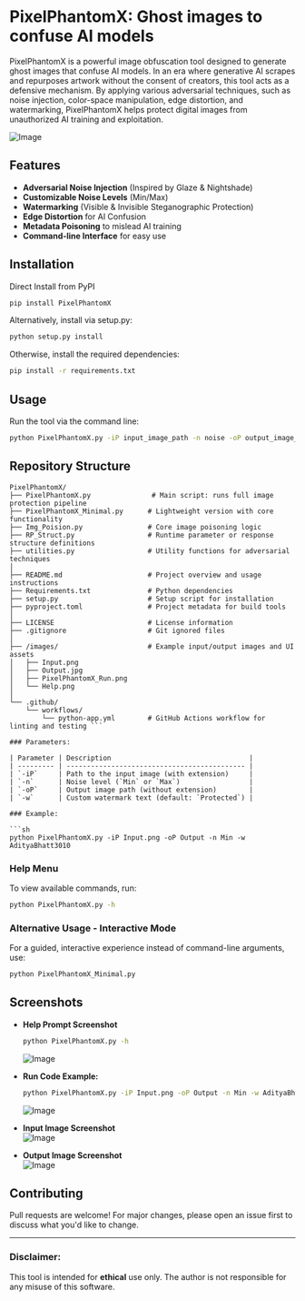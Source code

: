 # PixelPhantomX: Ghost images to confuse AI models

PixelPhantomX is a powerful image obfuscation tool designed to generate ghost images that confuse AI models. In an era where generative AI scrapes and repurposes artwork without the consent of creators, this tool acts as a defensive mechanism. By applying various adversarial techniques, such as noise injection, color-space manipulation, edge distortion, and watermarking, PixelPhantomX helps protect digital images from unauthorized AI training and exploitation.

![Image](https://github.com/user-attachments/assets/d94c29e8-b2ca-40c6-92d7-fc1b51f745a1) <br/>

## Features

- **Adversarial Noise Injection** (Inspired by Glaze & Nightshade)
- **Customizable Noise Levels** (Min/Max)
- **Watermarking** (Visible & Invisible Steganographic Protection)
- **Edge Distortion** for AI Confusion
- **Metadata Poisoning** to mislead AI training
- **Command-line Interface** for easy use

## Installation

Direct Install from PyPI

```sh
pip install PixelPhantomX
```

Alternatively, install via setup.py:

```sh
python setup.py install
```

Otherwise, install the required dependencies:

```sh
pip install -r requirements.txt
```

## Usage

Run the tool via the command line:

```sh
python PixelPhantomX.py -iP input_image_path -n noise -oP output_image_path -w watermark_text
```

## Repository Structure

```
PixelPhantomX/
├── PixelPhantomX.py               # Main script: runs full image protection pipeline
├── PixelPhantomX_Minimal.py      # Lightweight version with core functionality
├── Img_Poision.py                # Core image poisoning logic
├── RP_Struct.py                  # Runtime parameter or response structure definitions
├── utilities.py                  # Utility functions for adversarial techniques
│
├── README.md                     # Project overview and usage instructions
├── Requirements.txt              # Python dependencies
├── setup.py                      # Setup script for installation
├── pyproject.toml                # Project metadata for build tools
│
├── LICENSE                       # License information
├── .gitignore                    # Git ignored files
│
├── /images/                      # Example input/output images and UI assets
│   ├── Input.png
│   ├── Output.jpg
│   ├── PixelPhantomX_Run.png
│   └── Help.png
│
└── .github/
    └── workflows/
        └── python-app.yml        # GitHub Actions workflow for linting and testing ```

### Parameters:

| Parameter | Description                                  |
| --------- | -------------------------------------------- |
| `-iP`     | Path to the input image (with extension)     |
| `-n`      | Noise level (`Min` or `Max`)                 |
| `-oP`     | Output image path (without extension)        |
| `-w`      | Custom watermark text (default: `Protected`) |

### Example:

```sh
python PixelPhantomX.py -iP Input.png -oP Output -n Min -w AdityaBhatt3010
```

### Help Menu

To view available commands, run:

```sh
python PixelPhantomX.py -h
```

### Alternative Usage - Interactive Mode

For a guided, interactive experience instead of command-line arguments, use:

```sh
python PixelPhantomX_Minimal.py
```

## Screenshots

- **Help Prompt Screenshot**
  ```sh
  python PixelPhantomX.py -h
  ```
  ![Image](https://github.com/user-attachments/assets/8548e5ff-8d03-4668-adfe-694826f4420f) <br/>


- **Run Code Example:**
  ```sh
  python PixelPhantomX.py -iP Input.png -oP Output -n Min -w AdityaBhatt3010
  ```
  ![Image](https://github.com/user-attachments/assets/5e2be7b1-f71a-4dbc-bab0-cc435611deb9) <br/>


- **Input Image Screenshot**
  <br/> ![Image](https://github.com/user-attachments/assets/f553dd8a-33dc-4db4-a4bb-f61362a6adb9) <br/>

- **Output Image Screenshot**
  <br/> ![Image](https://github.com/user-attachments/assets/98a3ee41-467d-41cf-998b-a58d50396a31) <br/>

## Contributing
Pull requests are welcome! For major changes, please open an issue first to discuss what you'd like to change.

---

### Disclaimer:
This tool is intended for **ethical** use only. The author is not responsible for any misuse of this software.

